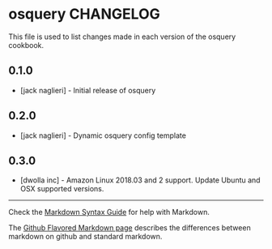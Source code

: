 osquery CHANGELOG
=====================

This file is used to list changes made in each version of the osquery cookbook.

0.1.0
-----
- [jack naglieri] - Initial release of osquery

0.2.0
-----
- [jack naglieri] - Dynamic osquery config template

0.3.0
-----
- [dwolla inc] - Amazon Linux 2018.03 and 2 support. Update Ubuntu and OSX supported versions.
- - -
Check the [Markdown Syntax Guide](http://daringfireball.net/projects/markdown/syntax) for help with Markdown.

The [Github Flavored Markdown page](http://github.github.com/github-flavored-markdown/) describes the differences between markdown on github and standard markdown.
